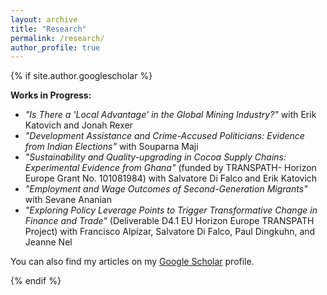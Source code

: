 ```yaml
---
layout: archive
title: "Research"
permalink: /research/
author_profile: true
---
```


{% if site.author.googlescholar %}
<div class="wordwrap">
  <strong>Works in Progress:</strong>
</div>

<ul>
  <li>
    <em>"Is There a 'Local Advantage' in the Global Mining Industry?"</em> with Erik Katovich and Jonah Rexer
  </li>
  
  <li>
    <em>"Development Assistance and Crime-Accused Politicians: Evidence from Indian Elections"</em> with Souparna Maji
  </li>

  <li>
    <em>"Sustainability and Quality-upgrading in Cocoa Supply Chains: Experimental Evidence from Ghana"</em> 
    (funded by TRANSPATH- Horizon Europe Grant No. 101081984) with Salvatore Di Falco and Erik Katovich
  </li>

  <li>
    <em>"Employment and Wage Outcomes of Second-Generation Migrants"</em> with Sevane Ananian
  </li>

  <!-- Uncomment the entry below if you want to include it -->
  <!--
  <li>
    U. Das, 
    <em>"Impact of CCTs on Female Education and Labour Market Outcomes: Evidence from Kanyashree Prakalpa of West Bengal, India"</em>
  </li>
  -->

  <li>
    <em>"Exploring Policy Leverage Points to Trigger Transformative Change in Finance and Trade"</em> 
    (Deliverable D4.1 EU Horizon Europe TRANSPATH Project) with Francisco Alpízar, Salvatore Di Falco, Paul Dingkuhn, and Jeanne Nel
  </li>

</ul>

<p>You can also find my articles on my <a href="{{site.author.googlescholar}}">Google Scholar</a> profile.</p>
{% endif %}



